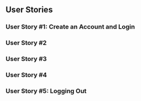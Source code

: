 ## User Stories

### User Story #1: Create an Account and Login

### User Story #2

### User Story #3

### User Story #4

### User Story #5: Logging Out
